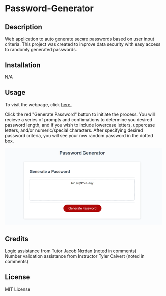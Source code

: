 # Password-Generator

## Description
Web application to auto generate secure passwords based on user input criteria. This project was created to improve data security with easy access to randomly generated passwords. 

## Installation
N/A

## Usage
To visit the webpage, click [here.](https://shannonkprice00.github.io/Password-Generator/)

Click the red "Generate Password" button to initiate the process. You will recieve a series of prompts and confirmations to determine you desired password length, and if you wish to include lowercase letters, uppercase letters, and/or numeric/special characters. After specifying desired password criteria, you will see your new random password in the dotted box. 

![alt text](./assets/images/screenshot-password-generator.png)

## Credits
Logic assistance from Tutor Jacob Nordan (noted in comments) <br>
Number validation assistance from Instructor Tyler Calvert (noted in comments)

## License
MIT License